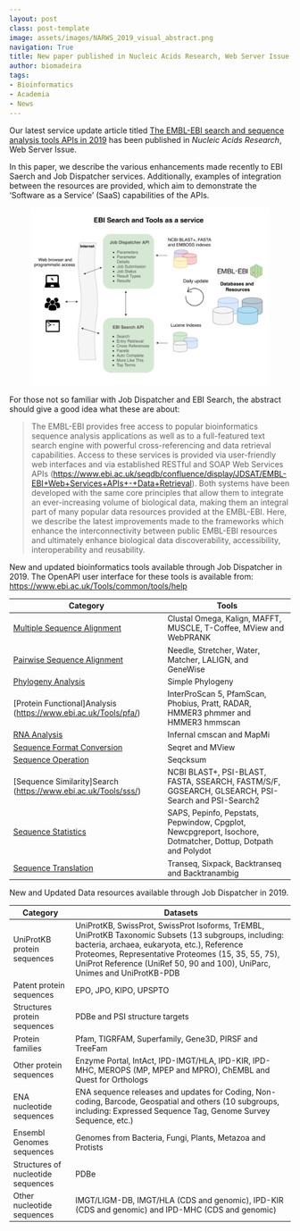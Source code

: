 ```yaml
---
layout: post
class: post-template
image: assets/images/NARWS_2019_visual_abstract.png
navigation: True
title: New paper published in Nucleic Acids Research, Web Server Issue
author: biomadeira
tags:
- Bioinformatics
- Academia
- News
---
```


Our latest service update article titled
[The EMBL-EBI search and sequence analysis tools APIs in 2019](https://academic.oup.com/nar/article/47/W1/W636/5446251) 
has been published in *Nucleic Acids Research*, Web Server Issue.

In this paper, we describe the various enhancements made recently to EBI Saerch and Job Dispatcher services. 
Additionally, examples of integration between the resources are provided, 
which aim to demonstrate the ‘Software as a Service’ (SaaS) capabilities of the APIs.

<figure class="kg-card kg-image-card kg-width-wide kg-card-hascaption">
    <img src="assets/images/NARWS_2019_visual_abstract.png" class="kg-image" alt="Visual Abstract">
</figure>

For those not so familiar with Job Dispatcher and EBI Search, the abstract should give a good idea what these are about:

> The EMBL-EBI provides free access to popular bioinformatics sequence analysis applications 
> as well as to a full-featured text search engine with powerful cross-referencing and data
> retrieval capabilities. Access to these services is provided via user-friendly web interfaces 
> and via established RESTful and SOAP Web Services APIs 
> (https://www.ebi.ac.uk/seqdb/confluence/display/JDSAT/EMBL-EBI+Web+Services+APIs+-+Data+Retrieval).
> Both systems have been developed with the same core principles that allow them to 
> integrate an ever-increasing volume of biological data, making them an integral 
> part of many popular data resources provided at the EMBL-EBI. Here, we describe
> the latest improvements made to the frameworks which enhance the interconnectivity 
> between public EMBL-EBI resources and ultimately enhance biological data 
> discoverability, accessibility, interoperability and reusability. 

New and updated bioinformatics tools available through Job Dispatcher in 2019. 
The OpenAPI user interface for these tools is available from: 
https://www.ebi.ac.uk/Tools/common/tools/help

| Category                                                        | Tools                                                                                                         |
|-----------------------------------------------------------------|---------------------------------------------------------------------------------------------------------------|
| [Multiple Sequence Alignment](https://www.ebi.ac.uk/Tools/msa/) | Clustal Omega, Kalign, MAFFT, MUSCLE, T-Coffee, MView and WebPRANK                                            |
| [Pairwise Sequence Alignment](https://www.ebi.ac.uk/Tools/psa/) | Needle, Stretcher, Water, Matcher, LALIGN, and GeneWise                                                       |
| [Phylogeny Analysis](https://www.ebi.ac.uk/Tools/phylogeny/)    | Simple Phylogeny                                                                                              |
| [Protein Functional]Analysis (https://www.ebi.ac.uk/Tools/pfa/) | InterProScan 5, PfamScan, Phobius, Pratt, RADAR, HMMER3 phmmer and HMMER3 hmmscan                             |
| [RNA Analysis](https://www.ebi.ac.uk/Tools/rna/)                | Infernal cmscan and MapMi                                                                                     |
| [Sequence Format Conversion](https://www.ebi.ac.uk/Tools/sfc/)  | Seqret and MView                                                                                              |
| [Sequence Operation](https://www.ebi.ac.uk/Tools/so/)           | Seqcksum                                                                                                      |
| [Sequence Similarity]Search (https://www.ebi.ac.uk/Tools/sss/)  | NCBI BLAST+, PSI-BLAST, FASTA, SSEARCH, FASTM/S/F, GGSEARCH, GLSEARCH, PSI-Search and PSI-Search2             |
| [Sequence Statistics](https://www.ebi.ac.uk/Tools/seqstats/)    | SAPS, Pepinfo, Pepstats, Pepwindow, Cpgplot, Newcpgreport, Isochore, Dotmatcher, Dottup, Dotpath and Polydot  |
| [Sequence Translation](https://www.ebi.ac.uk/Tools/st/)         | Transeq, Sixpack, Backtranseq and Backtranambig                                                               |


New and Updated Data resources available through Job Dispatcher in 2019.

| Category                            | Datasets                                                                                                                                                                                                                                                                                   |
|-------------------------------------|--------------------------------------------------------------------------------------------------------------------------------------------------------------------------------------------------------------------------------------------------------------------------------------------|
| UniProtKB protein sequences         | UniProtKB, SwissProt, SwissProt Isoforms, TrEMBL, UniProtKB Taxonomic Subsets (13 subgroups, including: bacteria, archaea, eukaryota, etc.), Reference Proteomes, Representative Proteomes (15, 35, 55, 75), UniProt Reference (UniRef 50, 90 and 100), UniParc, Unimes and UniProtKB-PDB  |
| Patent protein sequences            | EPO, JPO, KIPO, UPSPTO                                                                                                                                                                                                                                                                     |
| Structures protein sequences        | PDBe and PSI structure targets                                                                                                                                                                                                                                                             |
| Protein families                    | Pfam, TIGRFAM, Superfamily, Gene3D, PIRSF and TreeFam                                                                                                                                                                                                                                      |
| Other protein sequences             | Enzyme Portal, IntAct, IPD-IMGT/HLA, IPD-KIR, IPD-MHC, MEROPS (MP, MPEP and MPRO), ChEMBL and Quest for Orthologs                                                                                                                                                                          |
| ENA nucleotide sequences            | ENA sequence releases and updates for Coding, Non-coding, Barcode, Geospatial and others (10 subgroups, including: Expressed Sequence Tag, Genome Survey Sequence, etc.)                                                                                                                   |
| Ensembl Genomes sequences           | Genomes from Bacteria, Fungi, Plants, Metazoa and Protists                                                                                                                                                                                                                                 |
| Structures of nucleotide sequences  | PDBe                                                                                                                                                                                                                                                                                       |
| Other nucleotide sequences          | IMGT/LIGM-DB, IMGT/HLA (CDS and genomic), IPD-KIR (CDS and genomic) and IPD-MHC (CDS and genomic)                                                                                                                                                                                          |
